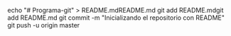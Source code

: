 echo "# Programa-git" > README.mdREADME.md
git add README.mdgit add README.md
git commit -m "Inicializando el repositorio con README"
git push -u origin master
